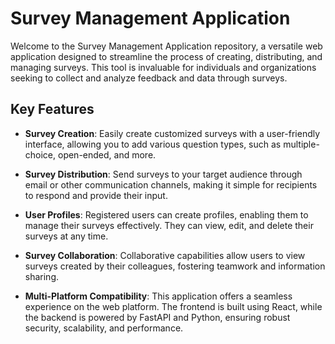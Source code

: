 # Survey Management Application

Welcome to the Survey Management Application repository, a versatile web application designed to streamline the process of creating, distributing, and managing surveys. This tool is invaluable for individuals and organizations seeking to collect and analyze feedback and data through surveys.

## Key Features

- **Survey Creation**: Easily create customized surveys with a user-friendly interface, allowing you to add various question types, such as multiple-choice, open-ended, and more.

- **Survey Distribution**: Send surveys to your target audience through email or other communication channels, making it simple for recipients to respond and provide their input.

- **User Profiles**: Registered users can create profiles, enabling them to manage their surveys effectively. They can view, edit, and delete their surveys at any time.

- **Survey Collaboration**: Collaborative capabilities allow users to view surveys created by their colleagues, fostering teamwork and information sharing.

- **Multi-Platform Compatibility**: This application offers a seamless experience on the web platform. The frontend is built using React, while the backend is powered by FastAPI and Python, ensuring robust security, scalability, and performance.
